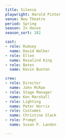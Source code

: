 ```yaml
---
title: Silence
playwright: Harold Pinter
venue: New Theatre
period: Spring
season: In House
season_sort: 182

cast:
- role: Rumsey
  name: David Walker
- role: Ellen
  name: Rosalind King
- role: Bates
  name: Kevin Buxton

crew:
- role: Director
  name: John McRae
- role: Stage Manager
  name: Ken Marshall
- role: Lighting
  name: Peter Horrix
- role: Costumes
  name: Christine Slack
- role: Prompt
  name: Susan P. Landon

---
```

